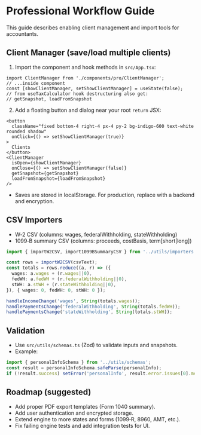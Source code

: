 # Professional Workflow Guide

This guide describes enabling client management and import tools for accountants.

## Client Manager (save/load multiple clients)

1) Import the component and hook methods in `src/App.tsx`:

```tsx
import ClientManager from './components/pro/ClientManager';
// ...inside component
const [showClientManager, setShowClientManager] = useState(false);
// from useTaxCalculator hook destructuring also get:
// getSnapshot, loadFromSnapshot
```

2) Add a floating button and dialog near your root `return` JSX:

```tsx
<button
  className="fixed bottom-4 right-4 px-4 py-2 bg-indigo-600 text-white rounded shadow"
  onClick={() => setShowClientManager(true)}
>
  Clients
</button>
<ClientManager
  isOpen={showClientManager}
  onClose={() => setShowClientManager(false)}
  getSnapshot={getSnapshot}
  loadFromSnapshot={loadFromSnapshot}
/>
```

- Saves are stored in localStorage. For production, replace with a backend and encryption.

## CSV Importers

- W‑2 CSV (columns: wages, federalWithholding, stateWithholding)
- 1099‑B summary CSV (columns: proceeds, costBasis, term[short|long])

```ts
import { importW2CSV, import1099BSummaryCSV } from '../utils/importers';

const rows = importW2CSV(csvText);
const totals = rows.reduce((a, r) => ({
  wages: a.wages + (r.wages||0),
  fedWH: a.fedWH + (r.federalWithholding||0),
  stWH: a.stWH + (r.stateWithholding||0),
}), { wages: 0, fedWH: 0, stWH: 0 });

handleIncomeChange('wages', String(totals.wages));
handlePaymentsChange('federalWithholding', String(totals.fedWH));
handlePaymentsChange('stateWithholding', String(totals.stWH));
```

## Validation

- Use `src/utils/schemas.ts` (Zod) to validate inputs and snapshots.
- Example:

```ts
import { personalInfoSchema } from '../utils/schemas';
const result = personalInfoSchema.safeParse(personalInfo);
if (!result.success) setError('personalInfo', result.error.issues[0].message);
```

## Roadmap (suggested)

- Add proper PDF export templates (Form 1040 summary).
- Add user authentication and encrypted storage.
- Extend engine to more states and forms (1099‑R, 8960, AMT, etc.).
- Fix failing engine tests and add integration tests for UI.
